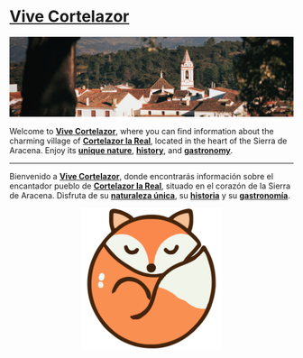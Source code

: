 # [Vive Cortelazor](https://www.vivecortelazor.es)

![Vive Cortelazor](src/ViveCortelazor/wwwroot/images/history/history-cortelazor.jpg)

Welcome to [**Vive Cortelazor**](https://www.vivecortelazor.es/en), where you can find information about the charming village of [**Cortelazor la Real**](https://www.vivecortelazor.es/en), located in the heart of the Sierra de Aracena. Enjoy its [**unique nature**](https://www.vivecortelazor.es/en/what-to-do), [**history**](https://www.vivecortelazor.es/en/history), and [**gastronomy**](https://www.vivecortelazor.es/en/where-to-eat).

---
Bienvenido a [**Vive Cortelazor**](https://www.vivecortelazor.es/es), donde encontrarás información sobre el encantador pueblo de [**Cortelazor la Real**](https://www.vivecortelazor.es/es), situado en el corazón de la Sierra de Aracena. Disfruta de su [**naturaleza única**](https://www.vivecortelazor.es/es/que-hacer), su [**historia**](https://www.vivecortelazor.es/es/historia) y su [**gastronomía**](https://www.vivecortelazor.es/es/donde-comer).

<p align="center">
    <img src="src/ViveCortelazor/wwwroot/images/fox.svg" width="250" title="Vive Cortelazor"/>
</p>
